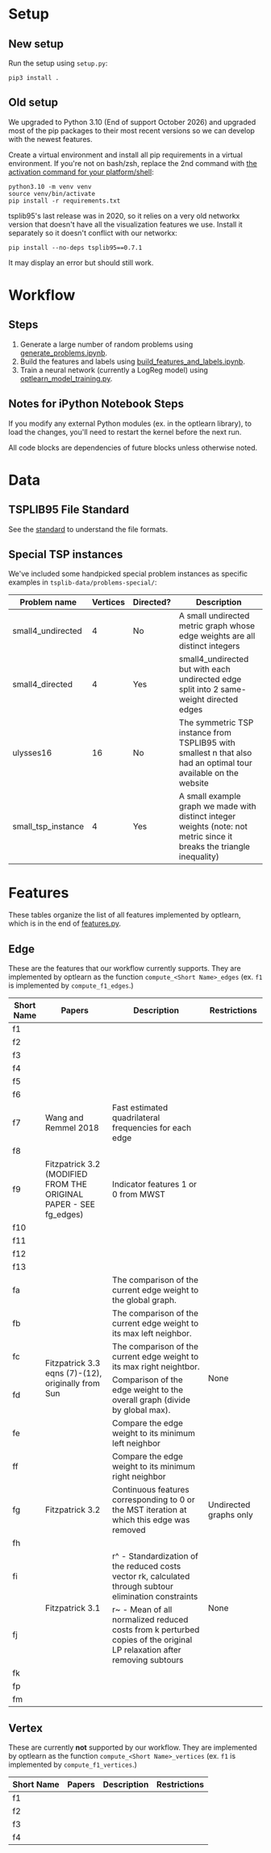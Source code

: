 # Setup
## New setup
Run the setup using `setup.py`:
```
pip3 install .
```

## Old setup
We upgraded to Python 3.10 (End of support October 2026) and upgraded most of the pip packages to their most recent versions so we can develop with the newest features.

Create a virtual environment and install all pip requirements in a virtual environment. If you're not on bash/zsh, replace the 2nd command with [the activation command for your platform/shell](https://docs.python.org/3.10/library/venv.html):
```
python3.10 -m venv venv
source venv/bin/activate
pip install -r requirements.txt
```

tsplib95's last release was in 2020, so it relies on a very old networkx version that doesn't have all the visualization features we use. Install it separately so it doesn't conflict with our networkx:
```
pip install --no-deps tsplib95==0.7.1
```
It may display an error but should still work.

# Workflow
## Steps
1. Generate a large number of random problems using [generate_problems.ipynb](generate_problems.ipynb).
2. Build the features and labels using [build_features_and_labels.ipynb](build_features_and_labels.ipynb).
3. Train a neural network (currently a LogReg model) using [optlearn_model_training.py](optlearn_model_training.py).

## Notes for iPython Notebook Steps
If you modify any external Python modules (ex. in the optlearn library), to load the changes, you'll need to restart the kernel before the next run.

All code blocks are dependencies of future blocks unless otherwise noted.

# Data
## TSPLIB95 File Standard
See the [standard](http://comopt.ifi.uni-heidelberg.de/software/TSPLIB95/tsp95.pdf) to understand the file formats.

## Special TSP instances
We've included some handpicked special problem instances as specific examples in `tsplib-data/problems-special/`:

| Problem name | Vertices | Directed? | Description |
|---|---|---|---|
|small4_undirected|4|No|A small undirected metric graph whose edge weights are all distinct integers|
|small4_directed|4|Yes|small4_undirected but with each undirected edge split into 2 same-weight directed edges|
|ulysses16|16|No|The symmetric TSP instance from TSPLIB95 with smallest n that also had an optimal tour available on the website|
|small_tsp_instance|4|Yes|A small example graph we made with distinct integer weights (note: not metric since it breaks the triangle inequality)|

# Features
These tables organize the list of all features implemented by optlearn, which is in the end of [features.py](optlearn/feature/features.py).

## Edge
These are the features that our workflow currently supports. They are implemented by optlearn as the function `compute_<Short Name>_edges` (ex. `f1` is implemented by `compute_f1_edges`.)
<table>
    <thead>
        <tr>
            <th>Short Name</th>
            <th>Papers</th>
            <th>Description</th>
			<th>Restrictions</th>
        </tr>
    </thead>
    <tbody>
        <tr><td>f1</td><td></td><td></td><td></td></tr>
		<tr><td>f2</td><td></td><td></td><td></td></tr>
		<tr><td>f3</td><td></td><td></td><td></td></tr>
		<tr><td>f4</td><td></td><td></td><td></td></tr>
		<tr><td>f5</td><td></td><td></td><td></td></tr>
		<tr><td>f6</td><td></td><td></td><td></td></tr>
		<tr>
            <td>f7</td>
			<td>Wang and Remmel 2018</td>
			<td>Fast estimated quadrilateral frequencies for each edge</td>
			<td></td>
        </tr>
		<tr><td>f8</td><td></td><td></td><td></td></tr>
		<tr>
			<td>f9</td>
			<td>Fitzpatrick 3.2 (MODIFIED FROM THE ORIGINAL PAPER - SEE fg_edges)</td>
			<td>Indicator features 1 or 0 from MWST</td>
			<td></td>
		</tr>
		<tr><td>f10</td><td></td><td></td><td></td></tr>
		<tr><td>f11</td><td></td><td></td><td></td></tr>
		<tr><td>f12</td><td></td><td></td><td></td></tr>
		<tr><td>f13</td><td></td><td></td><td></td></tr>
		<tr>
            <td>fa</td>
			<td rowspan=6>Fitzpatrick 3.3 eqns (7)-(12), originally from Sun</td>
			<td>The comparison of the current edge weight to the global graph.</td>
			<td rowspan=6>None</td>
        </tr>
		<tr>
			<td>fb</td>
			<td>The comparison of the current edge weight to its max left neighbor.</td>
		</tr>
		</tr>
		<tr>
			<td>fc</td>
			<td>The comparison of the current edge weight to its max right neightbor.</td>
		</tr>
		</tr>
		<tr>
			<td>fd</td>
			<td>Comparison of the edge weight to the overall graph (divide by global max).</td>
		</tr>
		<tr>
			<td>fe</td>
			<td>Compare the edge weight to its minimum left neighbor</td>
		</tr>
		<tr>
			<td>ff</td>
			<td>Compare the edge weight to its minimum right neighbor</td>
		</tr>
		<tr>
			<td>fg</td>
			<td>Fitzpatrick 3.2</td>
			<td>Continuous features corresponding to 0 or the MST iteration at which this edge was removed</td>
			<td>Undirected graphs only</td>
		</tr>
		<tr>
			<td>fh</td>
			<td></td>
			<td></td>
			<td></td>
		</tr>
		<tr>
			<td>fi</td>
			<td rowspan=2>Fitzpatrick 3.1</td>
			<td>r^ - Standardization of the reduced costs vector rk, calculated through subtour elimination constraints</td>
			<td rowspan=2>None</td>
		</tr>
		<tr>
			<td>fj</td>
			<td>r~ - Mean of all normalized reduced costs from k perturbed copies of the original LP relaxation after removing subtours</td>
		</tr>
		<tr><td>fk</td><td></td><td></td><td></td></tr>
		<tr><td>fp</td><td></td><td></td><td></td></tr>
		<tr><td>fm</td><td></td><td></td><td></td></tr>
    </tbody>
</table>

## Vertex
These are currently **not** supported by our workflow. They are implemented by optlearn as the function `compute_<Short Name>_vertices` (ex. `f1` is implemented by `compute_f1_vertices`.)
<table>
    <thead>
        <tr>
            <th>Short Name</th>
            <th>Papers</th>
            <th>Description</th>
			<th>Restrictions</th>
        </tr>
    </thead>
    <tbody>
		<tr><td>f1</td><td></td><td></td><td></td></tr>
		<tr><td>f2</td><td></td><td></td><td></td></tr>
		<tr><td>f3</td><td></td><td></td><td></td></tr>
		<tr><td>f4</td><td></td><td></td><td></td></tr>
    </tbody>
</table>
